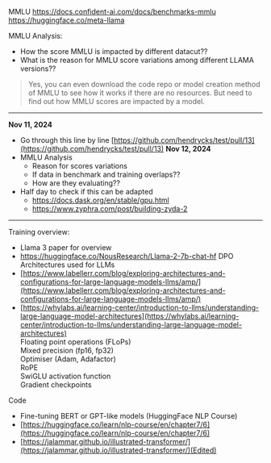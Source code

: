 MMLU
https://docs.confident-ai.com/docs/benchmarks-mmlu
https://huggingface.co/meta-llama

MMLU Analysis:
- How the score MMLU is impacted by different datacut??
- What is the reason for MMLU score variations among different LLAMA versions??

>Yes, you can even download the code repo or model creation method of MMLU to see how it works if there are no resources. But need to find out how MMLU scores are impacted by a model.

---
**Nov 11, 2024**
- Go through this line by line  [https://github.com/hendrycks/test/pull/13](https://github.com/hendrycks/test/pull/13)
**Nov 12, 2024**
- MMLU Analysis
	- Reason for scores variations
	- If data in benchmark and training overlaps??
	- How are they evaluating??
- Half day to check if this can be adapted
	- https://docs.dask.org/en/stable/gpu.html
	- https://www.zyphra.com/post/building-zyda-2
---

Training overview:
- Llama 3 paper for overview
- https://huggingface.co/NousResearch/Llama-2-7b-chat-hf
DPO  
Architectures used for LLMs  
- [https://www.labellerr.com/blog/exploring-architectures-and-configurations-for-large-language-models-llms/amp/](https://www.labellerr.com/blog/exploring-architectures-and-configurations-for-large-language-models-llms/amp/)  
- [https://whylabs.ai/learning-center/introduction-to-llms/understanding-large-language-model-architectures](https://whylabs.ai/learning-center/introduction-to-llms/understanding-large-language-model-architectures)  
Floating point operations (FLoPs)  
Mixed precision (fp16, fp32)  
Optimiser (Adam, Adafactor)  
RoPE  
SwiGLU activation function  
Gradient checkpoints  
  
Code  
- Fine-tuning BERT or GPT-like models (HuggingFace NLP Course)  
- [https://huggingface.co/learn/nlp-course/en/chapter7/6](https://huggingface.co/learn/nlp-course/en/chapter7/6)  
- [https://jalammar.github.io/illustrated-transformer/](https://jalammar.github.io/illustrated-transformer/)(Edited)

